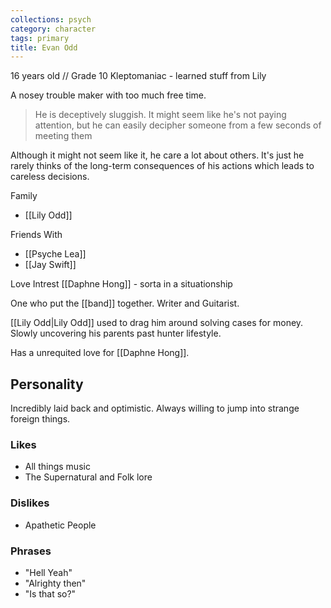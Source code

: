 ```yaml
---
collections: psych
category: character
tags: primary
title: Evan Odd
---
```


16 years old // Grade 10
Kleptomaniac - learned stuff from Lily

A nosey trouble maker with too much free time.

> He is deceptively sluggish. It might seem like he's not paying attention, but he can easily decipher someone from a few seconds of meeting them

Although it might not seem like it, he care a lot about others. It's just he rarely thinks of the long-term consequences of his actions which leads to careless decisions.

Family
- [[Lily Odd]]

Friends With
- [[Psyche Lea]]
- [[Jay Swift]]

Love Intrest
[[Daphne Hong]] - sorta in a situationship

One who put the [[band]] together. Writer and Guitarist.

[[Lily Odd|Lily Odd]] used to drag him around solving cases for money. Slowly uncovering his parents past hunter lifestyle.

Has a unrequited love for [[Daphne Hong]].

## Personality
Incredibly laid back and optimistic. Always willing to jump into strange foreign things.


### Likes
- All things music
- The Supernatural and Folk lore

### Dislikes
- Apathetic People


### Phrases
- "Hell Yeah"
- "Alrighty then"
- "Is that so?"